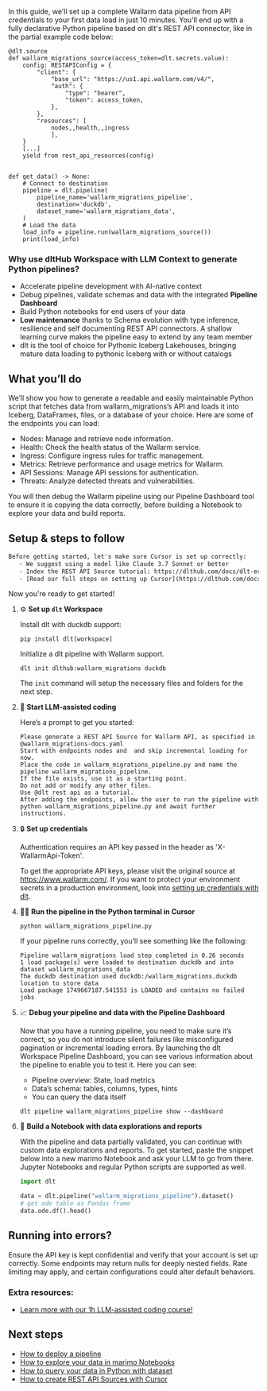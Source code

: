In this guide, we'll set up a complete Wallarm data pipeline from API credentials to your first data load in just 10 minutes. You'll end up with a fully declarative Python pipeline based on dlt's REST API connector, like in the partial example code below:

```python-outcome
@dlt.source
def wallarm_migrations_source(access_token=dlt.secrets.value):
    config: RESTAPIConfig = {
        "client": {
            "base_url": "https://us1.api.wallarm.com/v4/",
            "auth": {
                "type": "bearer",
                "token": access_token,
            },
        },
        "resources": [
            nodes,,health,,ingress
            ],
    }
    [...]
    yield from rest_api_resources(config)


def get_data() -> None:
    # Connect to destination
    pipeline = dlt.pipeline(
        pipeline_name='wallarm_migrations_pipeline',
        destination='duckdb',
        dataset_name='wallarm_migrations_data', 
    )
    # Load the data
    load_info = pipeline.run(wallarm_migrations_source())
    print(load_info) 
```

### Why use dltHub Workspace with LLM Context to generate Python pipelines?

- Accelerate pipeline development with AI-native context
- Debug pipelines, validate schemas and data with the integrated **Pipeline Dashboard**
- Build Python notebooks for end users of your data
- **Low maintenance** thanks to Schema evolution with type inference, resilience and self documenting REST API connectors. A shallow learning curve makes the pipeline easy to extend by any team member
- dlt is the tool of choice for Pythonic Iceberg Lakehouses, bringing mature data loading to pythonic Iceberg with or without catalogs

## What you’ll do

We’ll show you how to generate a readable and easily maintainable Python script that fetches data from wallarm_migrations’s API and loads it into Iceberg, DataFrames, files, or a database of your choice. Here are some of the endpoints you can load:

- Nodes: Manage and retrieve node information.
- Health: Check the health status of the Wallarm service.
- Ingress: Configure ingress rules for traffic management.
- Metrics: Retrieve performance and usage metrics for Wallarm.
- API Sessions: Manage API sessions for authentication.
- Threats: Analyze detected threats and vulnerabilities.

You will then debug the Wallarm pipeline using our Pipeline Dashboard tool to ensure it is copying the data correctly, before building a Notebook to explore your data and build reports.

## Setup & steps to follow

```default
Before getting started, let's make sure Cursor is set up correctly:
   - We suggest using a model like Claude 3.7 Sonnet or better
   - Index the REST API Source tutorial: https://dlthub.com/docs/dlt-ecosystem/verified-sources/rest_api/ and add it to context as **@dlt rest api**
   - [Read our full steps on setting up Cursor](https://dlthub.com/docs/dlt-ecosystem/llm-tooling/cursor-restapi#23-configuring-cursor-with-documentation)
```

Now you're ready to get started!

1. ⚙️ **Set up `dlt` Workspace**
    
    Install dlt with duckdb support:
    ```shell
    pip install dlt[workspace]
    ```

    Initialize a dlt pipeline with Wallarm support.
    ```shell
    dlt init dlthub:wallarm_migrations duckdb
    ```

    The `init` command will setup the necessary files and folders for the next step.
    
2. 🤠 **Start LLM-assisted coding**
    
    Here’s a prompt to get you started:
    
    ```prompt
    Please generate a REST API Source for Wallarm API, as specified in @wallarm_migrations-docs.yaml 
    Start with endpoints nodes and  and skip incremental loading for now. 
    Place the code in wallarm_migrations_pipeline.py and name the pipeline wallarm_migrations_pipeline. 
    If the file exists, use it as a starting point. 
    Do not add or modify any other files. 
    Use @dlt rest api as a tutorial. 
    After adding the endpoints, allow the user to run the pipeline with python wallarm_migrations_pipeline.py and await further instructions.
    ```

    
3. 🔒 **Set up credentials** 
    
    Authentication requires an API key passed in the header as 'X-WallarmApi-Token'.
    
    To get the appropriate API keys, please visit the original source at https://www.wallarm.com/.
    If you want to protect your environment secrets in a production environment, look into [setting up credentials with dlt](https://dlthub.com/docs/walkthroughs/add_credentials).
    
4. 🏃‍♀️ **Run the pipeline in the Python terminal in Cursor**
    
    ```shell
    python wallarm_migrations_pipeline.py
    ```
    
    If your pipeline runs correctly, you’ll see something like the following:
    
    ```shell
    Pipeline wallarm_migrations load step completed in 0.26 seconds
    1 load package(s) were loaded to destination duckdb and into dataset wallarm_migrations_data
    The duckdb destination used duckdb:/wallarm_migrations.duckdb location to store data
    Load package 1749667187.541553 is LOADED and contains no failed jobs
    ```
    
5. 📈 **Debug your pipeline and data with the Pipeline Dashboard**

    Now that you have a running pipeline, you need to make sure it’s correct, so you do not introduce silent failures like misconfigured pagination or incremental loading errors. By launching the dlt Workspace Pipeline Dashboard, you can see various information about the pipeline to enable you to test it. Here you can see:
    - Pipeline overview: State, load metrics
    - Data’s schema: tables, columns, types, hints
    - You can query the data itself
    
    ```shell
    dlt pipeline wallarm_migrations_pipeline show --dashboard
    ```
    
6. 🐍 **Build a Notebook with data explorations and reports**

    With the pipeline and data partially validated, you can continue with custom data explorations and reports. To get started, paste the snippet below into a new marimo Notebook and ask your LLM to go from there. Jupyter Notebooks and regular Python scripts are supported as well.

    
    ```python
    import dlt

   data = dlt.pipeline("wallarm_migrations_pipeline").dataset()
   # get ode table as Pandas frame
   data.ode.df().head()
    ```

## Running into errors?

Ensure the API key is kept confidential and verify that your account is set up correctly. Some endpoints may return nulls for deeply nested fields. Rate limiting may apply, and certain configurations could alter default behaviors.

### Extra resources:

- [Learn more with our 1h LLM-assisted coding course!](https://www.youtube.com/watch?v=GGid70rnJuM)

## Next steps

- [How to deploy a pipeline](https://dlthub.com/docs/walkthroughs/deploy-a-pipeline)
- [How to explore your data in marimo Notebooks](https://dlthub.com/docs/general-usage/dataset-access/marimo)
- [How to query your data in Python with dataset](https://dlthub.com/docs/general-usage/dataset-access/dataset)
- [How to create REST API Sources with Cursor](https://dlthub.com/docs/dlt-ecosystem/llm-tooling/cursor-restapi)